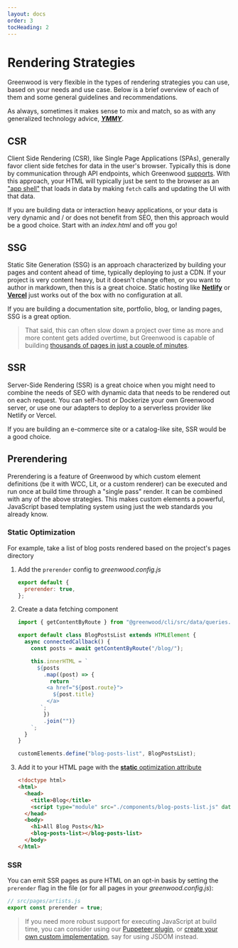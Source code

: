 ```yaml
---
layout: docs
order: 3
tocHeading: 2
---
```


# Rendering Strategies

Greenwood is very flexible in the types of rendering strategies you can use, based on your needs and use case. Below is a brief overview of each of them and some general guidelines and recommendations.

As always, sometimes it makes sense to mix and match, so as with any generalized technology advice, [_**YMMY**_](https://en.wiktionary.org/wiki/your_mileage_may_vary).

## CSR

Client Side Rendering (CSR), like Single Page Applications (SPAs), generally favor client side fetches for data in the user's browser. Typically this is done by communication through API endpoints, which Greenwood [supports](/docs/pages/api-routes/). With this approach, your HTML will typically just be sent to the browser as an ["app shell"](https://developer.chrome.com/blog/app-shell) that loads in data by making `fetch` calls and updating the UI with that data.

If you are building data or interaction heavy applications, or your data is very dynamic and / or does not benefit from SEO, then this approach would be a good choice. Start with an _index.html_ and off you go!

## SSG

Static Site Generation (SSG) is an approach characterized by building your pages and content ahead of time, typically deploying to just a CDN. If your project is very content heavy, but it doesn't change often, or you want to author in markdown, then this is a great choice. Static hosting like [**Netlify**](/guides/hosting/netlify/) or [**Vercel**](/guides/hosting/netlify/) just works out of the box with no configuration at all.

If you are building a documentation site, portfolio, blog, or landing pages, SSG is a great option.

> That said, this can often slow down a project over time as more and more content gets added overtime, but Greenwood is capable of building [thousands of pages in just a couple of minutes](https://github.com/ProjectEvergreen/greenwood/issues/970#issuecomment-1283194296).

## SSR

Server-Side Rendering (SSR) is a great choice when you might need to combine the needs of SEO with dynamic data that needs to be rendered out on each request. You can self-host or Dockerize your own Greenwood server, or use one our adapters to deploy to a serverless provider like Netlify or Vercel.

If you are building an e-commerce site or a catalog-like site, SSR would be a good choice.

## Prerendering

Prerendering is a feature of Greenwood by which custom element definitions (be it with WCC, Lit, or a custom renderer) can be executed and run once at build time through a "single pass" render. It can be combined with any of the above strategies. This makes custom elements a powerful, JavaScript based templating system using just the web standards you already know.

### Static Optimization

For example, take a list of blog posts rendered based on the project's pages directory

1. Add the `prerender` config to _greenwood.config.js_
   ```js
   export default {
     prerender: true,
   };
   ```
1. Create a data fetching component

   ```js
   import { getContentByRoute } from "@greenwood/cli/src/data/queries.js";

   export default class BlogPostsList extends HTMLElement {
     async connectedCallback() {
       const posts = await getContentByRoute("/blog/");

       this.innerHTML = `
         ${posts
           .map((post) => {
             return `
            <a href="${post.route}">
              ${post.title}
            </a>
          `;
           })
           .join("")}
       `;
     }
   }

   customElements.define("blog-posts-list", BlogPostsList);
   ```

1. Add it to your HTML page with the [**static** optimization attribute](/docs/reference/configuration/#optimizations)
   ```html
   <!doctype html>
   <html>
     <head>
       <title>Blog</title>
       <script type="module" src="./components/blog-posts-list.js" data-gwd-opt="static"></script>
     </head>
     <body>
       <h1>All Blog Posts</h1>
       <blog-posts-list></blog-posts-list>
     </body>
   </html>
   ```

### SSR

You can emit SSR pages as pure HTML on an opt-in basis by setting the `prerender` flag in the file (or for all pages in your _greenwood.config.js_):

```js
// src/pages/artists.js
export const prerender = true;
```

> If you need more robust support for executing JavaScript at build time, you can consider using our [Puppeteer plugin](https://github.com/ProjectEvergreen/greenwood/tree/master/packages/plugin-renderer-puppeteer), or [create your own custom implementation](http://localhost:1984/docs/reference/plugins-api/#custom-implementation), say for using JSDOM instead.
